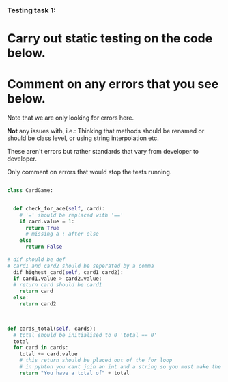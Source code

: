 ### Testing task 1:

# Carry out static testing on the code below.
# Comment on any errors that you see below.

Note that we are only looking for errors here.

**Not** any issues with, i.e.: 
Thinking that methods should be renamed or should be class level, or using string interpolation etc. 

These aren't errors but rather standards that vary from developer to developer. 

Only comment on errors that would stop the tests running.

```python

class CardGame:


  def check_for_ace(self, card):
    # '=' should be replaced with '=='
    if card.value = 1:
      return True
      # missing a : after else 
    else
      return False
   
# dif should be def 
# card1 and card2 should be seperated by a comma
  dif highest_card(self, card1 card2):
  if card1.value > card2.value:
  # return card should be card1
    return card
  else:
    return card2
  


def cards_total(self, cards):
  # total should be initialised to 0 'total == 0'
  total
  for card in cards:
    total += card.value
    # this return should be placed out of the for loop
    # in pyhton you cant join an int and a string so you must make the int a string : 'str(total)'
    return "You have a total of" + total
  
```
